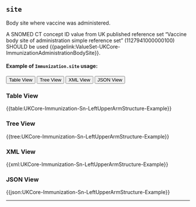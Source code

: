 ## `site`

Body site where vaccine was administered.

A SNOMED CT concept ID value from UK published reference set “Vaccine body site of administration simple reference set” (1127941000000100) SHOULD be used {{pagelink:ValueSet-UKCore-ImmunizationAdministrationBodySite}}.

#### Example of `Immunization.site` usage:
<div class="tab">
 <button class="tablinks active" onclick="openTab(event, 'Table View')">Table View</button>
  <button class="tablinks" onclick="openTab(event, 'Tree View')">Tree View</button>
  <button class="tablinks" onclick="openTab(event, 'XML View')">XML View</button>
  <button class="tablinks" onclick="openTab(event, 'JSON View')">JSON View</button>
</div>


<div id="Table View" class="tabcontent" style="display:block">
  <h3>Table View</h3>
{{table:UKCore-Immunization-Sn-LeftUpperArmStructure-Example}}
</div>

<div id="Tree View" class="tabcontent">
  <h3>Tree View</h3>
{{tree:UKCore-Immunization-Sn-LeftUpperArmStructure-Example}}
</div>

<div id="XML View" class="tabcontent">
  <h3>XML View</h3>
{{xml:UKCore-Immunization-Sn-LeftUpperArmStructure-Example}}
</div>

<div id="JSON View" class="tabcontent">
  <h3>JSON View</h3>
{{json:UKCore-Immunization-Sn-LeftUpperArmStructure-Example}}
</div>

---